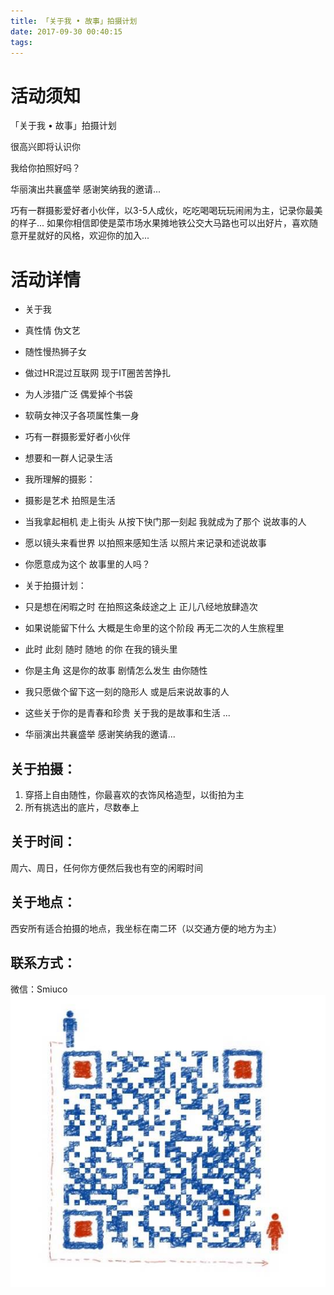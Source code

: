 ```yaml
---
title: 「关于我 • 故事」拍摄计划
date: 2017-09-30 00:40:15
tags:
---
```

# 活动须知

「关于我 • 故事」拍摄计划 

很高兴即将认识你 

我给你拍照好吗？ 

华丽演出共襄盛举 感谢笑纳我的邀请...

巧有一群摄影爱好者小伙伴，以3-5人成伙，吃吃喝喝玩玩闹闹为主，记录你最美的样子...
如果你相信即使是菜市场水果摊地铁公交大马路也可以出好片，喜欢随意开星就好的风格，欢迎你的加入...
# 活动详情

- 关于我
- 真性情 伪文艺 
- 随性慢热狮子女 
- 做过HR混过互联网 现于IT圈苦苦挣扎
- 为人涉猎广泛 偶爱掉个书袋
- 软萌女神汉子各项属性集一身
- 巧有一群摄影爱好者小伙伴
- 想要和一群人记录生活

- 我所理解的摄影： 
- 摄影是艺术 拍照是生活 
- 当我拿起相机 走上街头 从按下快门那一刻起 我就成为了那个 说故事的人 
- 愿以镜头来看世界 以拍照来感知生活 以照片来记录和述说故事
- 你愿意成为这个 故事里的人吗？ 
- 关于拍摄计划： 
- 只是想在闲暇之时 在拍照这条歧途之上 正儿八经地放肆造次 
- 如果说能留下什么 大概是生命里的这个阶段 再无二次的人生旅程里 
- 此时 此刻 随时 随地 的你 在我的镜头里
- 你是主角 这是你的故事 剧情怎么发生 由你随性 
- 我只愿做个留下这一刻的隐形人 或是后来说故事的人 
- 这些关于你的是青春和珍贵 关于我的是故事和生活 
... 

- 华丽演出共襄盛举 感谢笑纳我的邀请... 


## 关于拍摄： 
1. 穿搭上自由随性，你最喜欢的衣饰风格造型，以街拍为主 
1. 所有挑选出的底片，尽数奉上 

## 关于时间： 
周六、周日，任何你方便然后我也有空的闲暇时间 

## 关于地点： 
西安所有适合拍摄的地点，我坐标在南二环（以交通方便的地方为主） 

## 联系方式： 
微信：Smiuco
![image](https://raw.githubusercontent.com/tongyuanfeng/qiaohe_web/master/img/add_weixinjpg.jpg)